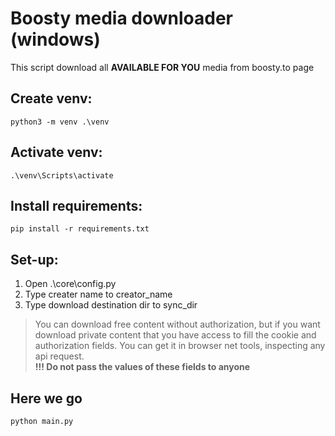 # Boosty media downloader (windows)

This script download all **AVAILABLE FOR YOU** media from boosty.to page


## Create venv:
```shell
python3 -m venv .\venv
```

## Activate venv:
```shell
.\venv\Scripts\activate
```

## Install requirements:
```shell
pip install -r requirements.txt
```

## Set-up:
1. Open .\core\config.py
2. Type creater name to creator_name
3. Type download destination dir to sync_dir

> You can download free content without authorization, but if you want download private 
> content that you have access to fill the cookie and authorization fields. You can get it in
> browser net tools, inspecting any api request. <br>
> **!!! Do not pass the values of these fields to anyone**

## Here we go

```shell
python main.py
```